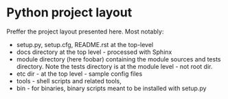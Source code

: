 # Python project layout

Preffer the project layout presented here.
Most notably:
* setup.py, setup.cfg, README.rst at the top-level
* docs directory at the top level - processed with Sphinx
* module directory (here foobar) containing the module sources and tests directory.
  Note the tests directory is at the module level - not root dir.
* etc dir - at the top level - sample config files
* tools - shell scripts and related tools,
* bin - for binaries, binary scripts meant to be installed with setup.py
